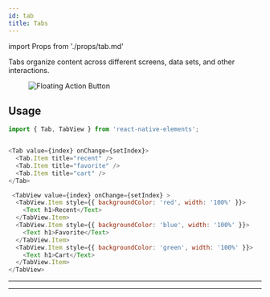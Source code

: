 ```yaml
---
id: tab
title: Tabs
---
```


import Props from './props/tab.md'

Tabs organize content across different screens, data sets, and other interactions.

<div className="component-preview component-preview--grid component-preview--grid-10">
  <figure>
    <img src="/img/tab.jpg" alt="Floating Action Button" />
  </figure>
</div>

## Usage

```js
import { Tab, TabView } from 'react-native-elements';
```

```js

<Tab value={index} onChange={setIndex}>
  <Tab.Item title="recent" />
  <Tab.Item title="favorite" />
  <Tab.Item title="cart" />
</Tab>

 <TabView value={index} onChange={setIndex} >
  <TabView.Item style={{ backgroundColor: 'red', width: '100%' }}>
    <Text h1>Recent</Text>
  </TabView.Item>
  <TabView.Item style={{ backgroundColor: 'blue', width: '100%' }}>
    <Text h1>Favorite</Text>
  </TabView.Item>
  <TabView.Item style={{ backgroundColor: 'green', width: '100%' }}>
    <Text h1>Cart</Text>
  </TabView.Item>
</TabView>
```

---

<Props />

---
